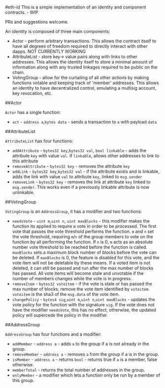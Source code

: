 #eth-id
This is a simple implementation of an identity and component contracts. - WIP

PRs and suggestions welcome.

An identity is composed of three main components:
- Actor - perform arbitrary transactions. This allows the contract itself to have all degrees of freedom required to directly interact with other dapps. NOT CURRENTLY WORKING
- AttributeList - store key-> value pairs along with links to other addresses. This allows the identity itself to store a minimal amount of information along with any trusted linkages required to be public on the chain.
- VotingGroup - allow for the curtailing of all other actions by making functions votable and keeping track of 'member' addresses. This allows an identity to have decentralized control, emulating a multisig account, key revocation, etc.

##Actor

`Actor` has a single function:
- `act` - `address a`,`bytes data` - sends a transaction to `a` with payload `data`

##AttributeList

`AttributeList` has four functions:
- `addAttribute` - `bytes32 key`,`bytes32 val`, `bool linkable` - adds the attribute `key` with value `val`. If `linkable`, allows other addresses to link to this attribute
- `removeAttribute` - `bytes32 key` - removes the attribute `key`
- `addLink` - `bytes32 key`,`bytes32 val` - if the attribute exists and is linkable, adds the link with value `val` to attribute `key`, linked to `msg.sender`
- `removeLink` - `bytes32 key` - removes the link at attribute `key` linked to `msg.sender`. This works even if a previously linkable attribute is now unlinkable.

##VotingGroup

`VotingGroup` is an `AddressGroup`, it has a modifier and two functions:
- `needsVote` - `uint m`,`uint n`, `uint maxBlocks` - this modifier makes the function its applied to require a vote in order to be processed. The first vote that passes the vote threshold performs the function. `m` and `n` set the vote threshold, requiring `m`/`n` of the group members to vote on the function by all performing the function. If `n` is 0, `m` acts as an absolute number vote threshold to be reached before the function is called. `maxBlocks` sets a maximum block number of blocks before the vote can be deleted. If `maxBlocks` is 0, the feature is disabled for this vote, and the vote item will not be deletable by these means. If a voted item is not deleted, it can still be passed and run after the max number of blocks has passed. All vote items will become stale and unvotable if the number of members changes while the vote is in progress.
- `removeItem` - `bytes32 voteitem` - if the vote is stale or has passed the max number of blocks, remove the vote item identified by `voteitem`. `voteitem` is the sha3 of the `msg.data` of the vote item.
- `changePolicy` - `bytes4 sig`,`uint m`,`uint n`,`uint maxBlocks` - updates the vote policy for the function with the signature `sig`. If the vote does not have the modifier `needsVote`, this has no effect, otherwise, the updated policy will supercede the policy in the modifier.

##AddressGroup

`AddressGroup` has four functions and a modifier:
- `addMember` - `address a` - adds `a` to the group if a is not already in the group.
- `removeMember` - `address a` - removes `a` from the group if a is in the group.
- `isMember` - `address a` - returns `bool` - returns true if `a` is a member, false otherwise.
- `memberTotal` - returns the total number of addresses in the group.
- `onlyMember` - a modifier which lets a function only be run by a member of this group.

